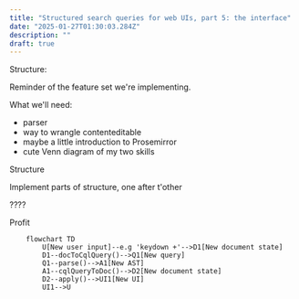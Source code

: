 ```yaml
---
title: "Structured search queries for web UIs, part 5: the interface"
date: "2025-01-27T01:30:03.284Z"
description: ""
draft: true
---
```


Structure:

Reminder of the feature set we're implementing.

What we'll need:
- parser
- way to wrangle contenteditable
- maybe a little introduction to Prosemirror
- cute Venn diagram of my two skills

Structure

Implement parts of structure, one after t'other

????

Profit


```mermaid
    flowchart TD
        U[New user input]--e.g 'keydown +'-->D1[New document state]
        D1--docToCqlQuery()-->Q1[New query]
        Q1--parse()-->A1[New AST]
        A1--cqlQueryToDoc()-->D2[New document state]
        D2--apply()-->UI1[New UI]
        UI1-->U
```